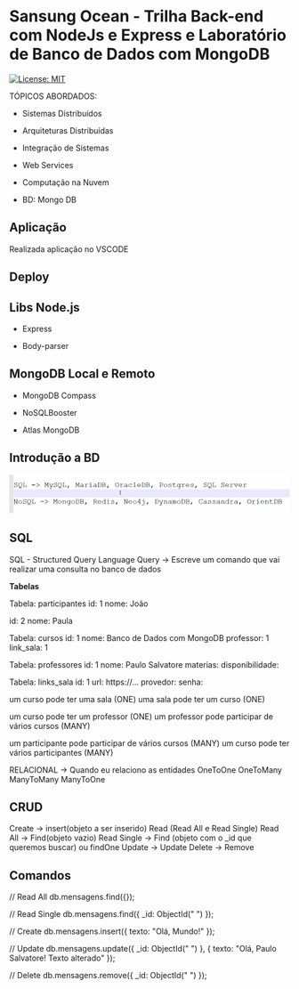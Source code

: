 # Sansung Ocean - Trilha Back-end com NodeJs e Express e Laboratório de Banco de Dados com MongoDB

[![License: MIT](https://img.shields.io/badge/License-MIT-blue.svg)](https://opensource.org/licenses/MIT)

TÓPICOS ABORDADOS:

- Sistemas Distribuídos

- Arquiteturas Distribuídas

- Integração de Sistemas

- Web Services

- Computação na Nuvem

- BD: Mongo DB

## Aplicação 

Realizada aplicação no VSCODE 

## Deploy



## Libs Node.js 

- Express

- Body-parser

## MongoDB Local e Remoto

- MongoDB Compass

- NoSQLBooster

- Atlas MongoDB

## Introdução a BD 

![introdução a BD ](https://github.com/Fabicaneyu/Ocean_Backend_MongoDB_23_09_2020/blob/master/dbs/dbs.PNG)

## SQL

SQL - Structured Query Language
Query -> Escreve um comando que vai realizar uma consulta no banco de dados

**Tabelas**
<p>
Tabela: participantes
id: 1
nome: João

id: 2
nome: Paula

Tabela: cursos
id: 1
nome: Banco de Dados com MongoDB
professor: 1
link_sala: 1

Tabela: professores
id: 1
nome: Paulo Salvatore
materias:
disponibilidade:

Tabela: links_sala
id: 1
url: https://...
provedor:
senha:

um curso pode ter uma sala (ONE)
uma sala pode ter um curso (ONE)

um curso pode ter um professor (ONE)
um professor pode participar de vários cursos (MANY)

um participante pode participar de vários cursos (MANY)
um curso pode ter vários participantes (MANY)

RELACIONAL -> Quando eu relaciono as entidades
OneToOne
OneToMany
ManyToMany
ManyToOne
</p>

## CRUD

Create -> insert(objeto a ser inserido)
Read (Read All e Read Single)
Read All -> Find(objeto vazio)
Read Single -> Find (objeto com o _id que queremos buscar) ou findOne
Update -> Update
Delete -> Remove

## Comandos

// Read All
db.mensagens.find({});

// Read Single
db.mensagens.find({
    _id: ObjectId(" ")
});

// Create
db.mensagens.insert({
	texto: "Olá, Mundo!"
});

// Update
db.mensagens.update({
    _id: ObjectId(" ")
}, {
    texto: "Olá, Paulo Salvatore! Texto alterado"
});

// Delete
db.mensagens.remove({
    _id: ObjectId(" ")
});
